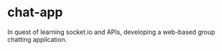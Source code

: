 # chat-app

In quest of learning socket.io and APIs, developing a web-based group chatting application.
